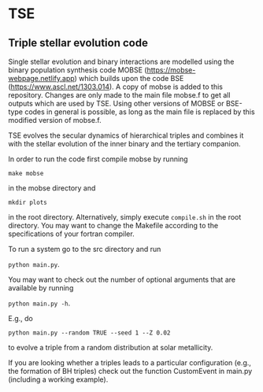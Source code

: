 # TSE

## Triple stellar evolution code

Single stellar evolution and binary interactions are modelled using the binary population synthesis code MOBSE (https://mobse-webpage.netlify.app) which builds upon the code BSE (https://www.ascl.net/1303.014). A copy of mobse is added to this repository. Changes are only made to the main file mobse.f to get all outputs which are used by TSE. Using other versions of MOBSE or BSE-type codes in general is possible, as long as the main file is replaced by this modified version of mobse.f.

TSE evolves the secular dynamics of hierarchical triples and combines it with the stellar evolution of the inner binary and the tertiary companion.

In order to run the code first compile mobse by running 

`make mobse`

in the mobse directory and

`mkdir plots`

in the root directory. Alternatively, simply execute `compile.sh` in the root directory. You may want to change the Makefile according to the specifications of your fortran compiler.

To run a system go to the src directory and run

`python main.py`.

You may want to check out the number of optional arguments that are available by running

`python main.py -h`.

E.g., do 

`python main.py --random TRUE --seed 1 --Z 0.02`

to evolve a triple from a random distribution at solar metallicity.

If you are looking whether a triples leads to a particular configuration (e.g., the formation of BH triples) check out the function CustomEvent in main.py (including a working example).
